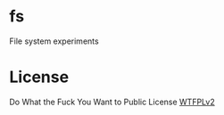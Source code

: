 # fs

File system experiments

# License
Do What the Fuck You Want to Public License [WTFPLv2](http://www.wtfpl.net/about/)
